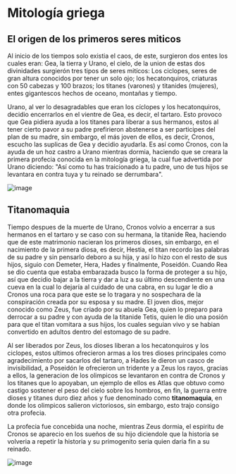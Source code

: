 # Mitología griega
## El origen de los primeros seres miticos
Al inicio de los tiempos solo existia el caos, de este, surgieron dos entes los cuales eran: Gea, la tierra y Urano, el cielo, de la union de estas dos divinidades surgierón tres tipos de seres mitícos: Los ciclopes, seres de gran altura conocidos por tener un solo ojo; los hecatonquiros, criaturas con 50 cabezas y 100 brazos; los titanes (varones) y titanides (mujeres), entes gigantescos hechos de oceano, montañas y tiempo. 

Urano, al ver lo desagradables que eran los cíclopes y los hecatonquiros, decidio encerrarlos en el vientre de Gea, es decir, el tartaro. Esto provoco que Gea pidiera ayuda a los titanes para liberar a sus hermanos, estos al tener cierto pavor a su padre prefirieron abstenerse a ser participes del plan de su madre, sin embargo, el más joven de ellos, es decir, Cronos, escucho las suplicas de Gea y decidio ayudarla. Es así como Cronos, con la ayuda de un hoz castro a Urano mientras dormia, haciendo que se creara la primera profecia conocida en la mitología griega, la cual fue advertida por Urano diciendo: "Así como tu has traicionado a tu padre, uno de tus hijos se levantara en contra tuya y tu reinado se derrumbara".

![image](https://github.com/user-attachments/assets/e20690ba-6be0-4c03-9200-47d2409c019c)

## Titanomaquia
Tiempo despues de la muerte de Urano, Cronos volvio a encerrar a sus hermanos en el tartaro y se caso con su hermana, la titanide Rea, haciendo que de este matrimonio nacieran los primeros dioses, sin embargo, en el nacimiento de la primera diosa, es decir, Hestia, el titan recordo las palabras de su padre y sin pensarlo deboro a su hija, y así lo hizo con el resto de sus hijos, siguio con Demeter, Hera, Hades y finalmente, Poseidón. Cuando Rea se dio cuenta que estaba embarazada busco la forma de proteger a su hijo, así que decidio bajar a la tierra y dar a luz a su último descendiente en una cueva en la cual lo dejaría al cuidado de una cabra, en su lugar le dio a Cronos una roca para que este se lo tragara y no sospechara de la conspiración creada por su esposa y su madre. El joven dios, mejor conocido como Zeus, fue criado por su abuela Gea, quien lo preparo para derrocar a su padre y con ayuda de la titanide Tetis, quien le dio una posión para que el titan vomitara a sus hijos, los cuales seguian vivo y se habian convertido en adultos dentro del estomago de su padre. 

Al ser liberados por Zeus, los dioses liberan a los hecatonquiros y los ciclopes, estos ultimos ofrecieron armas a los tres dioses principales como agradecimiento por sacarlos del tartaro, a Hades le dieron un casco de invisibilidad, a Poseidón le ofrecieron un tridente y a Zeus los rayos, gracias a ellos, la generacion de los olimpicos se levantaron en contra de Cronos y los titanes que lo apoyaban, un ejemplo de ellos es Atlas que obtuvo como castigo sostener el peso del cielo sobre los hombros, en fin, la guerra entre dioses y titanes duro diez años y fue denominado como **titanomaquia**, en donde los olimpicos salieron victoriosos, sin embargo, esto trajo consigo otra profecia.

La profecia fue concebida una noche, mientras Zeus dormia, el espiritu de Cronos se aparecio en los sueños de su hijo diciendole que la historia se volveria a repetir la historia y su primogenito seria quien daria fin a su reinado.

![image](https://github.com/user-attachments/assets/ffe0061a-c581-4cb2-97f0-3152d484fb6a)


